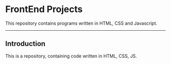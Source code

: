 # FrontEnd Projects
This repository contains programs written in HTML, CSS and Javascript.
***
## Introduction
This is a repository, containing code written in HTML, CSS, JS.
